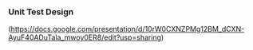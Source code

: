 ### Unit Test Design

(https://docs.google.com/presentation/d/10rW0CXNZPMg12BM_dCXN-AyuF40ADuTala_mwoy0ER8/edit?usp=sharing)
